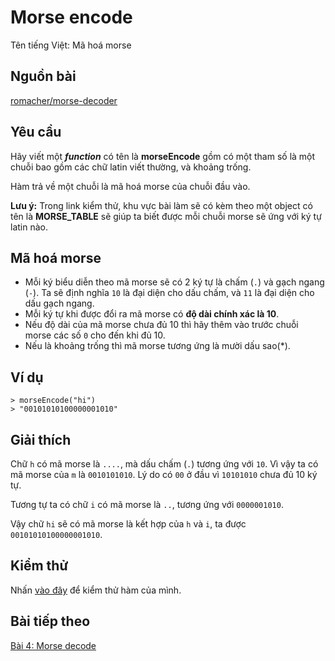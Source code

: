 # Morse encode
Tên tiếng Việt: Mã hoá morse

## Nguồn bài
[romacher/morse-decoder](https://github.com/romacher/morse-decoder)

## Yêu cầu
Hãy viết một ***function*** có tên là **morseEncode** gồm có một tham số là một chuỗi bao gồm các chữ latin viết thường, và khoảng trống.

Hàm trả về một chuỗi là mã hoá morse của chuỗi đầu vào.

**Lưu ý:** Trong link kiểm thử, khu vực bài làm sẽ có kèm theo một object có tên là **MORSE_TABLE** sẽ giúp ta biết được mỗi chuỗi morse sẽ ứng với ký tự latin nào.

## Mã hoá morse
- Mỗi ký biểu diễn theo mã morse sẽ có 2 ký tự là chấm (`.`) và gạch ngang (`-`). Ta sẽ định nghĩa `10` là đại diện cho dấu chấm, và `11` là đại diện cho dấu gạch ngang.
- Mỗi ký tự khi được đổi ra mã morse có **độ dài chính xác là 10**.
- Nếu độ dài của mã morse chưa đủ 10 thì hãy thêm vào trước chuỗi morse các số `0` cho đến khi đủ 10.
- Nếu là khoảng trống thì mã morse tương ứng là mười dấu sao(*).

## Ví dụ
```
> morseEncode("hi")
> "00101010100000001010"
```

## Giải thích
Chữ `h` có mã morse là `....`, mà dấu chấm (`.`) tương ứng với `10`. Vì vậy ta có mã morse của `m` là `0010101010`. Lý do có `00` ở đầu vì `10101010` chưa đủ 10 ký tự.

Tương tự ta có chữ `i` có mã morse là `..`, tương ứng với `0000001010`.

Vậy chữ `hi` sẽ có mã morse là kết hợp của `h` và `i`, ta được `00101010100000001010`.

## Kiểm thử
Nhấn [vào đây](https://repl.it/@rknguyen/Morse-encode) để kiểm thử hàm của mình.

## Bài tiếp theo
[Bài 4: Morse decode](./morse-decode.md)